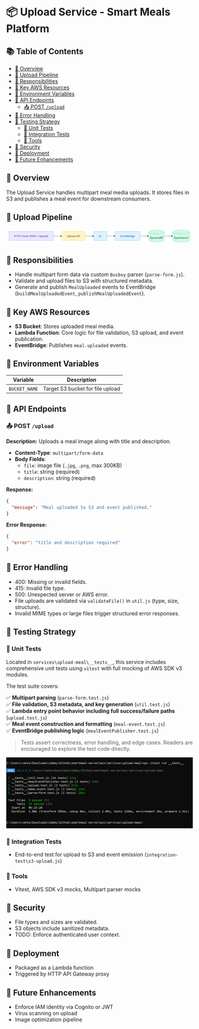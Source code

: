 # 📦 Upload Service - Smart Meals Platform

## 📚 Table of Contents

- [🧭 Overview](#-overview)
- [🧬 Upload Pipeline](#-upload-pipeline)
- [📌 Responsibilities](#-responsibilities)
- [🔑 Key AWS Resources](#-key-aws-resources)
- [🔧 Environment Variables](#-environment-variables)
- [📡 API Endpoints](#-api-endpoints)
  - [📤 POST `/upload`](#-post-upload)
- [🧨 Error Handling](#-error-handling)
- [🧪 Testing Strategy](#-testing-strategy)
  - [🧱 Unit Tests](#-unit-tests)
  - [🔗 Integration Tests](#-integration-tests)
  - [🧰 Tools](#-tools)
- [🔐 Security](#-security)
- [🚀 Deployment](#-deployment)
- [🔮 Future Enhancements](#-future-enhancements)

## 🧭 Overview

The Upload Service handles multipart meal media uploads. It stores files in S3 and publishes a meal event for downstream consumers.

## 🧬 Upload Pipeline

![Upload Pipeline](./docs/upload-pipeline.PNG)

## 📌 Responsibilities

- Handle multipart form data via custom `Busboy` parser (`parse-form.js`).
- Validate and upload files to S3 with structured metadata.
- Generate and publish `MealUploaded` events to EventBridge (`buildMealUploadedEvent`, `publishMealUploadedEvent`).

## 🔑 Key AWS Resources

- **S3 Bucket**: Stores uploaded meal media.
- **Lambda Function**: Core logic for file validation, S3 upload, and event publication.
- **EventBridge**: Publishes `meal.uploaded` events.

## 🔧 Environment Variables

| Variable      | Description                      |
| ------------- | -------------------------------- |
| `BUCKET_NAME` | Target S3 bucket for file upload |

## 📡 API Endpoints

### 📤 POST `/upload`

**Description:** Uploads a meal image along with title and description.

- **Content-Type**: `multipart/form-data`
- **Body Fields**:
  - `file`: image file (`.jpg`, `.png`, max 300KB)
  - `title`: string (required)
  - `description`: string (required)

**Response:**

```json
{
  "message": "Meal uploaded to S3 and event published."
}
```

**Error Response:**

```json
{
  "error": "title and description required"
}
```

## 🧨 Error Handling

- 400: Missing or invalid fields.
- 415: Invalid file type.
- 500: Unexpected server or AWS error.
- File uploads are validated via `validateFile()` in `util.js` (type, size, structure).
- Invalid MIME types or large files trigger structured error responses.

## 🧪 Testing Strategy

### 🧱 Unit Tests

Located in `services\upload-meal\__tests__`, this service includes comprehensive unit tests using `vitest` with full mocking of AWS SDK v3 modules.

The test suite covers:

✅ **Multipart parsing** (`parse-form.test.js`)  
✅ **File validation, S3 metadata, and key generation** (`util.test.js`)  
✅ **Lambda entry point behavior including full success/failure paths** (`upload.test.js`)  
✅ **Meal event construction and formatting** (`meal-event.test.js`)  
✅ **EventBridge publishing logic** (`mealEventPublisher.test.js`)

> Tests assert correctness, error handling, and edge cases. Readers are encouraged to explore the test code directly.

![Unit Test Output](./docs/upload-unit-tests.PNG)

### 🔗 Integration Tests

- End-to-end test for upload to S3 and event emission (`integration-test\s3-upload.js`)

### 🧰 Tools

- Vitest, AWS SDK v3 mocks, Multipart parser mocks

## 🔐 Security

- File types and sizes are validated.
- S3 objects include sanitized metadata.
- TODO: Enforce authenticated user context.

## 🚀 Deployment

- Packaged as a Lambda function
- Triggered by HTTP API Gateway proxy

## 🔮 Future Enhancements

- Enforce IAM identity via Cognito or JWT
- Virus scanning on upload
- Image optimization pipeline
